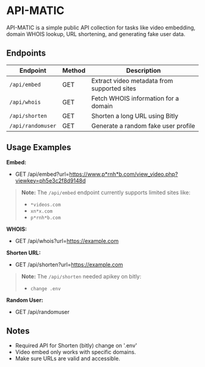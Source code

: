 
# API-MATIC

API-MATIC is a simple public API collection for tasks like video embedding, domain WHOIS lookup, URL shortening, and generating fake user data.

## Endpoints

| Endpoint          | Method | Description                                      |
|-------------------|--------|--------------------------------------------------|
| `/api/embed`      | GET    | Extract video metadata from supported sites      |
| `/api/whois`      | GET    | Fetch WHOIS information for a domain             |
| `/api/shorten`    | GET    | Shorten a long URL using Bitly                   |
| `/api/randomuser` | GET    | Generate a random fake user profile              |

## Usage Examples

**Embed:**

- GET /api/embed?url=https://www.p*rnh*b.com/view_video.php?viewkey=ph5e3c2f8d9148d

> **Note:** The `/api/embed` endpoint currently supports limited sites like:
> - `*videos.com`
> - `xn*x.com`
> - `p*rnh*b.com`

**WHOIS:**

- GET /api/whois?url=https://example.com

**Shorten URL:**

- GET /api/shorten?url=https://example.com
> **Note:** The `/api/shorten` needed apikey on bitly:
> - `change .env`

**Random User:**

- GET /api/randomuser

## Notes

- Required API for Shorten (bitly) change on '.env'
- Video embed only works with specific domains.
- Make sure URLs are valid and accessible.
